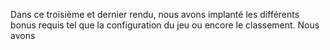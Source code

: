 Dans ce troisième et dernier rendu, nous avons implanté les différents bonus requis tel que la configuration du jeu ou encore le classement. Nous avons
